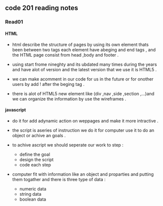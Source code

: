 ## code 201 reading notes

### Read01
#### HTML
* html describe the structure of pages by using its own element thats been between two tags each element have abeging and end tags , and the HTML page consist from head ,body and footer .

* using start frome nineghty and its ubdated many times during the years and have alot of version and the latest version that we use it is HTML5 .

* we can make acomment in our code for us in the future or for onother users by add ! after the beging tag .

* there is alot of HTML5 new element like (div ,nav ,side ,section ,...)and we can organize the information by use the wireframes .

#### javascript 

* do it for add adynamic action on weppages and make it more intractive .
* the script is aseries of instruction we do it for computer use it to do an object or achive an goals .
* to achive ascript we should seperate our work to step :
   - define the goal 
   - design the script 
   - code each step

* computer fit with information like an object and proparties and putting them togather and there is three type of data :
    - numeric data 
    - string data 
    - boolean data    